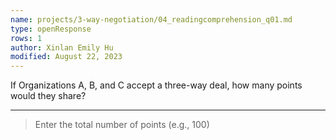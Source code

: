```yaml
---
name: projects/3-way-negotiation/04_readingcomprehension_q01.md
type: openResponse
rows: 1
author: Xinlan Emily Hu
modified: August 22, 2023
---
```


If Organizations A, B, and C accept a three-way deal, how many points would they share?

---

> Enter the total number of points (e.g., 100)